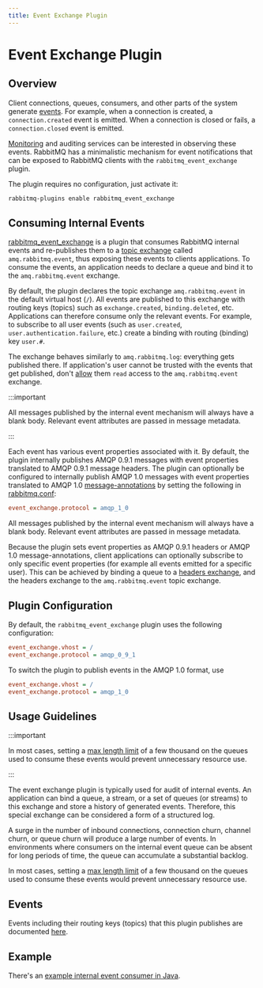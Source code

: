 ```yaml
---
title: Event Exchange Plugin
---
```

<!--
Copyright (c) 2005-2024 Broadcom. All Rights Reserved. The term "Broadcom" refers to Broadcom Inc. and/or its subsidiaries.

All rights reserved. This program and the accompanying materials
are made available under the terms of the under the Apache License,
Version 2.0 (the "License”); you may not use this file except in compliance
with the License. You may obtain a copy of the License at

https://www.apache.org/licenses/LICENSE-2.0

Unless required by applicable law or agreed to in writing, software
distributed under the License is distributed on an "AS IS" BASIS,
WITHOUT WARRANTIES OR CONDITIONS OF ANY KIND, either express or implied.
See the License for the specific language governing permissions and
limitations under the License.
-->

# Event Exchange Plugin

## Overview

Client connections, queues, consumers, and other parts of the system generate [events](./logging#internal-events).
For example, when a connection is created, a `connection.created` event is emitted.
When a connection is closed or fails, a `connection.closed` event is emitted.

[Monitoring](./monitoring) and auditing services can be interested in observing these
events. RabbitMQ has a minimalistic mechanism for event notifications
that can be exposed to RabbitMQ clients with the `rabbitmq_event_exchange` plugin.

The plugin requires no configuration, just activate it:

```bash
rabbitmq-plugins enable rabbitmq_event_exchange
```

## Consuming Internal Events

[rabbitmq_event_exchange](https://github.com/rabbitmq/rabbitmq-server/tree/main/deps/rabbitmq_event_exchange)
is a plugin that consumes RabbitMQ internal events and re-publishes them to a
[topic exchange](/tutorials/amqp-concepts#exchange-topic) called `amq.rabbitmq.event`, thus exposing these events to clients applications.
To consume the events, an application needs to declare a queue and bind it to the `amq.rabbitmq.event` exchange.

By default, the plugin declares the topic exchange `amq.rabbitmq.event` in the default virtual host (`/`).
All events are published to this exchange with routing keys (topics) such as `exchange.created`, `binding.deleted`, etc.
Applications can therefore consume only the relevant events.
For example, to subscribe to all user events (such as `user.created`, `user.authentication.failure`, etc.) create a binding with routing (binding) key `user.#`.

The exchange behaves similarly to `amq.rabbitmq.log`: everything gets published there.
If application's user cannot be trusted with the events that get published, don't [allow](./access-control) them `read` access to the `amq.rabbitmq.event` exchange.

:::important

All messages published by the internal event mechanism will always have a blank body.
Relevant event attributes are passed in message metadata.

:::

Each event has various event properties associated with it.
By default, the plugin internally publishes AMQP 0.9.1 messages with event properties translated to AMQP 0.9.1 message headers.
The plugin can optionally be configured to internally publish AMQP 1.0 messages with event properties translated to AMQP 1.0 [message-annotations](https://docs.oasis-open.org/amqp/core/v1.0/os/amqp-core-messaging-v1.0-os.html#type-message-annotations)
by setting the following in [rabbitmq.conf](configure#config-file):

``` ini
event_exchange.protocol = amqp_1_0
```

All messages published by the internal event mechanism will always have a blank body.
Relevant event attributes are passed in message metadata.

Because the plugin sets event properties as AMQP 0.9.1 headers or AMQP 1.0 message-annotations, client applications can optionally subscribe to only specific event properties (for example all events emitted for a specific user). This can be achieved by binding a queue to a [headers exchange](/tutorials/amqp-concepts#exchange-headers), and the headers exchange to the `amq.rabbitmq.event` topic exchange.


## Plugin Configuration

By default, the `rabbitmq_event_exchange` plugin uses the following configuration:

``` ini
event_exchange.vhost = /
event_exchange.protocol = amqp_0_9_1
```

To switch the plugin to publish events in the AMQP 1.0 format, use

``` ini
event_exchange.vhost = /
event_exchange.protocol = amqp_1_0
```


## Usage Guidelines

:::important

In most cases, setting a [max length limit](./maxlength) of a few thousand on the queues
used to consume these events would prevent unnecessary resource use.

:::

The event exchange plugin is typically used for audit of internal events. An application
can bind a queue, a stream, or a set of queues (or streams) to this exchange
and store a history of generated events.
Therefore, this special exchange can be considered a form of a structured log.

A surge in the number of inbound connections, connection churn, channel churn, or queue churn
will produce a large number of events. In environments where consumers
on the internal event queue can be absent for long periods of time,
the queue can accumulate a substantial backlog.

In most cases, setting a [max length limit](./maxlength) of a few thousand on the queues
used to consume these events would prevent unnecessary resource use.

## Events

Events including their routing keys (topics) that this plugin publishes are documented [here](./logging#internal-events).

## Example

There's an [example internal event consumer in Java](https://github.com/rabbitmq/rabbitmq-server/tree/main/deps/rabbitmq_event_exchange/examples/java).
